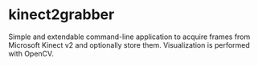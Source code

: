 # kinect2grabber
Simple and extendable command-line application to acquire frames from Microsoft Kinect v2 and optionally store them. Visualization is performed with OpenCV.
